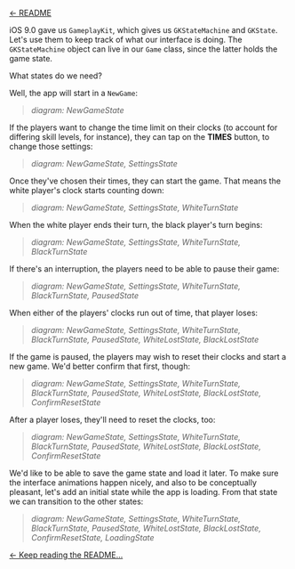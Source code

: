 [← README](../README.md)

iOS 9.0 gave us `GameplayKit`, which gives us `GKStateMachine` and `GKState`.
Let's use them to keep track of what our interface is doing. The
`GKStateMachine` object can live in our `Game` class, since the latter holds
the game state.

What states do we need?

Well, the app will start in a `NewGame`:

> *diagram: NewGameState*

If the players want to change the time limit on their clocks  (to account for
differing skill levels, for instance), they can tap on the **TIMES** button, to
change those settings:

> *diagram: NewGameState, SettingsState*

Once they've chosen their times, they can start the game. That means the white
player's clock starts counting down:

> *diagram: NewGameState, SettingsState, WhiteTurnState*

When the white player ends their turn, the black player's turn begins:

> *diagram: NewGameState, SettingsState, WhiteTurnState, BlackTurnState*

If there's an interruption, the players need to be able to pause their game:

> *diagram: NewGameState, SettingsState, WhiteTurnState, BlackTurnState, PausedState*

When either of the players' clocks run out of time, that player loses:

> *diagram: NewGameState, SettingsState, WhiteTurnState, BlackTurnState,
> PausedState, WhiteLostState, BlackLostState*

If the game is paused, the players may wish to reset their clocks and start a
new game. We'd better confirm that first, though:

> *diagram: NewGameState, SettingsState, WhiteTurnState, BlackTurnState,
> PausedState, WhiteLostState, BlackLostState, ConfirmResetState*

After a player loses, they'll need to reset the clocks, too:

> *diagram: NewGameState, SettingsState, WhiteTurnState, BlackTurnState,
> PausedState, WhiteLostState, BlackLostState, ConfirmResetState*

We'd like to be able to save the game state and load it later. To make sure the
interface animations happen nicely, and also to be conceptually pleasant, let's
add an initial state while the app is loading. From that state we can
transition to the other states:

> *diagram: NewGameState, SettingsState, WhiteTurnState, BlackTurnState,
> PausedState, WhiteLostState, BlackLostState, ConfirmResetState, LoadingState*

[← Keep reading the README…](../README.md)

